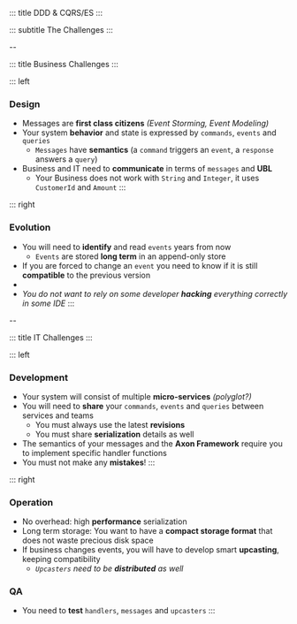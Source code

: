 <!-- slide template="[[tpl-intermediate-subtitle]]" bg="[[holisticon-bg.svg]]" data-background-opacity=".2" -->

::: title
DDD & CQRS/ES
:::

::: subtitle
The Challenges
:::

--
<!-- slide template="[[tpl-col-1-1]]" bg="[[holisticon-bg.svg]]" data-background-opacity=".2" -->

::: title
Business Challenges
:::

::: left

### Design

+ Messages are **first class citizens** _(Event Storming, Event Modeling)_
+ Your system **behavior** and state is expressed by `commands`, `events` and `queries`
  + `Messages` have **semantics** (a `command` triggers an `event`, a `response` answers a `query`)
+ Business and IT need to **communicate** in terms of `messages` and **UBL**
  + Your Business does not work with `String` and `Integer`, it uses `CustomerId` and `Amount`
:::

::: right
### Evolution

+ You will need to **identify** and read `events` years from now
  + `Events` are stored **long term** in an append-only store
+ If you are forced to change an `event` you need to know if it is still **compatible** to the previous version
+ <i class="fa fa-ellipsis-h" aria-hidden="true"></i>
+ _You do not want to rely on some developer **hacking** everything correctly in some IDE_
:::

--

<!-- slide template="[[tpl-col-1-1]]" bg="[[holisticon-bg.svg]]" data-background-opacity=".2" -->

::: title
IT Challenges
:::

::: left

### Development

+ Your system will consist of multiple **micro-services** _(polyglot?)_ 
+ You will need to **share** your `commands`, `events` and `queries` between services and teams
  + You must always use the latest **revisions**
  + You must share **serialization** details as well
+ The semantics of your messages and the **Axon Framework** require you to implement specific handler functions
+ You must not make any **mistakes**!
:::

::: right
### Operation

+ No overhead: high **performance** serialization
+ Long term storage: You want to have a **compact storage format** that does not waste precious disk space
+ If business changes events, you will have to develop smart **upcasting**, keeping compatibility
  + _`Upcasters` need to be **distributed** as well_

### QA

+ You need to **test** `handlers`, `messages` and `upcasters`
:::
